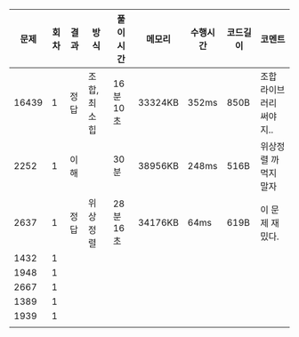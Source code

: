 | 문제  | 회차 | 결과 | 방식         | 풀이시간  | 메모리  | 수행시간 | 코드길이 | 코멘트                   |
| ----- | ---- | ---- | ------------ | --------- | ------- | -------- | -------- | ------------------------ |
| 16439 | 1    | 정답 | 조합, 최소힙 | 16분 10초 | 33324KB | 352ms    | 850B     | 조합 라이브러리 써야지.. |
| 2252  | 1    | 이해 |              | 30분      | 38956KB | 248ms    | 516B     | 위상정렬 까먹지 말자     |
| 2637  | 1    | 정답 | 위상정렬     | 28분 16초 | 34176KB | 64ms     | 619B     | 이 문제 재밌다.          |
| 1432  | 1    |      |              |           |         |          |          |                          |
| 1948  | 1    |      |              |           |         |          |          |                          |
| 2667  | 1    |      |              |           |         |          |          |                          |
| 1389  | 1    |      |              |           |         |          |          |                          |
| 1939  | 1    |      |              |           |         |          |          |                          |
|       |      |      |              |           |         |          |          |                          |


